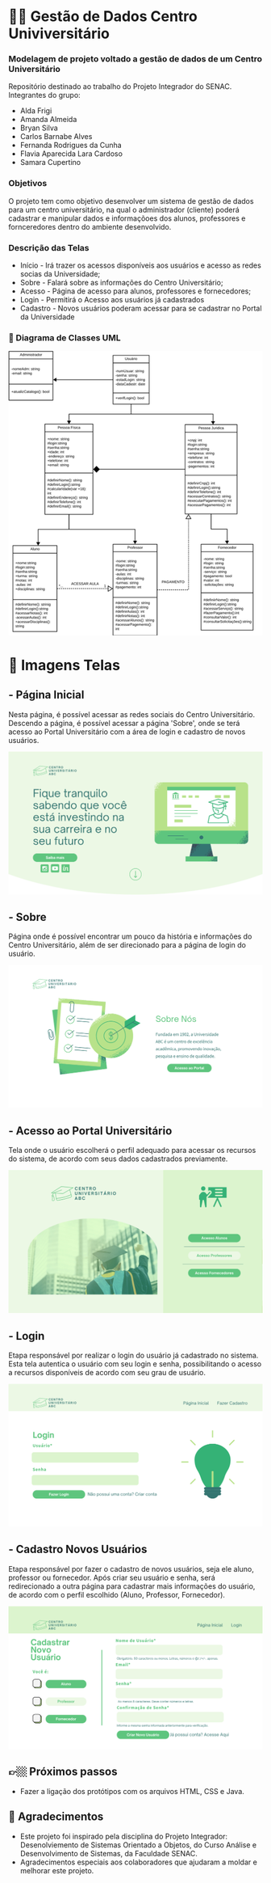 # 👨‍🎓 Gestão de Dados Centro Univiversitário 

### Modelagem de projeto voltado a gestão de dados de um Centro Universitário
Repositório destinado ao trabalho do Projeto Integrador do SENAC. Integrantes do grupo: 
- Alda Frigi 
- Amanda Almeida
- Bryan Silva
- Carlos Barnabe Alves
- Fernanda Rodrigues da Cunha
- Flavia Aparecida Lara Cardoso
- Samara Cupertino

### Objetivos

O projeto tem como objetivo desenvolver um sistema de gestão de dados para um centro universitário, na qual o administrador (cliente) poderá cadastrar e manipular dados e informaçõoes dos alunos, professores e fornceredores dentro do ambiente desenvolvido.


### Descrição das Telas

* Início - Irá trazer os acessos disponíveis aos usuários e acesso as redes socias da Universidade; 
* Sobre - Falará sobre as informações do Centro Universitário;
* Acesso - Página de acesso para alunos, professores e fornecedores;
* Login - Permitirá o Acesso aos usuários já cadastrados
* Cadastro - Novos usuários poderam acessar para se cadastrar no Portal da Universidade 


### 📑 Diagrama de Classes UML

![](https://github.com/feer-rodriguess90/Gest-o_De_Dados_Centro_Univ/blob/main/Diagrama_UML.png)


# 🔗 Imagens Telas

## - Página Inicial 
Nesta página, é possível acessar as redes sociais do Centro Universitário. Descendo a página, é possível acessar a página 'Sobre', onde se terá acesso ao Portal Universitário com a área de login e cadastro de novos usuários. 

![](https://github.com/feer-rodriguess90/Gest-o_De_Dados_Centro_Univ/blob/main/Images/Home.png)

## - Sobre
Página onde é possível encontrar um pouco da história e informações do Centro Universitário, além de ser direcionado para a página de login do usuário.

![](https://github.com/feer-rodriguess90/Gest-o_De_Dados_Centro_Univ/blob/main/Images/About.png)

## - Acesso ao Portal Universitário 
Tela onde o usuário escolherá o perfil adequado para acessar os recursos do sistema, de acordo com seus dados cadastrados previamente.

![](https://github.com/feer-rodriguess90/Gest-o_De_Dados_Centro_Univ/blob/main/Images/Acessos.png)

## - Login 
Etapa responsável por realizar o login do usuário já cadastrado no sistema. Esta tela autentica o usuário com seu login e senha, possibilitando o acesso a recursos disponíveis de acordo com seu grau de usuário. 

![](https://github.com/feer-rodriguess90/Gest-o_De_Dados_Centro_Univ/blob/main/Images/Login.png)

## - Cadastro Novos Usuários 
Etapa responsável por fazer o cadastro de novos usuários, seja ele aluno, professor ou fornecedor. 
Após criar seu usuário e senha, será redirecionado a outra página para cadastrar mais informações do usuário, de acordo com o perfil escolhido (Aluno, Professor, Fornecedor). 

![](https://github.com/feer-rodriguess90/Gest-o_De_Dados_Centro_Univ/blob/main/Images/Cadastro.png)

## 👉🏼 Próximos passos

- Fazer a ligação dos protótipos com os arquivos HTML, CSS e Java. 

## 🤝 Agradecimentos

- Este projeto foi inspirado pela disciplina do Projeto Integrador: Desenolviemento de Sistemas Orientado a Objetos, do Curso Análise e Desenvolvimento de Sistemas, da Faculdade SENAC.
- Agradecimentos especiais aos colaboradores que ajudaram a moldar e melhorar este projeto.
